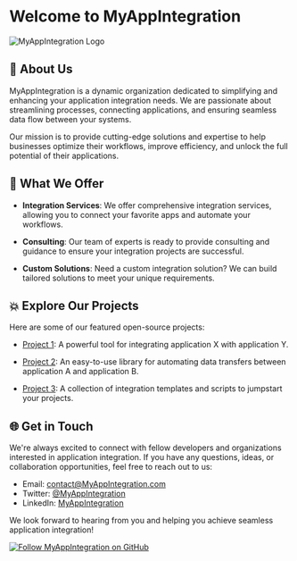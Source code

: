 # Welcome to MyAppIntegration

![MyAppIntegration Logo](link_to_logo.png)

## 📖 About Us

MyAppIntegration is a dynamic organization dedicated to simplifying and enhancing your application integration needs. We are passionate about streamlining processes, connecting applications, and ensuring seamless data flow between your systems.

Our mission is to provide cutting-edge solutions and expertise to help businesses optimize their workflows, improve efficiency, and unlock the full potential of their applications.

## 🌱 What We Offer

- **Integration Services**: We offer comprehensive integration services, allowing you to connect your favorite apps and automate your workflows.

- **Consulting**: Our team of experts is ready to provide consulting and guidance to ensure your integration projects are successful.

- **Custom Solutions**: Need a custom integration solution? We can build tailored solutions to meet your unique requirements.

## 💥 Explore Our Projects

Here are some of our featured open-source projects:

- [Project 1](link_to_project_1): A powerful tool for integrating application X with application Y.

- [Project 2](link_to_project_2): An easy-to-use library for automating data transfers between application A and application B.

- [Project 3](link_to_project_3): A collection of integration templates and scripts to jumpstart your projects.

## 🌐  Get in Touch

We're always excited to connect with fellow developers and organizations interested in application integration. If you have any questions, ideas, or collaboration opportunities, feel free to reach out to us:

- Email: [contact@MyAppIntegration.com](mailto:contact@MyAppIntegration.com)
- Twitter: [@MyAppIntegration](https://twitter.com/MyAppIntegration)
- LinkedIn: [MyAppIntegration](https://www.linkedin.com/company/MyAppIntegration)

We look forward to hearing from you and helping you achieve seamless application integration!

[![Follow MyAppIntegration on GitHub](https://img.shields.io/github/followers/MyAppIntegration?style=social)](https://github.com/MyAppIntegration)